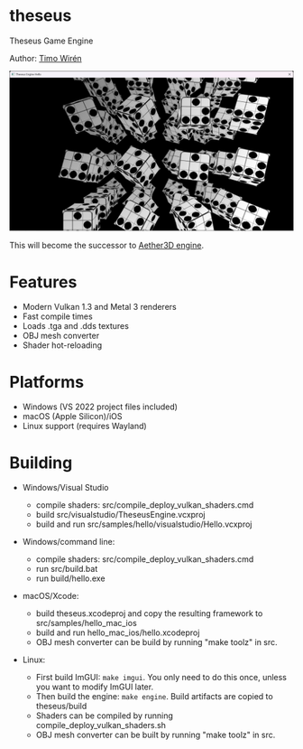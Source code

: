 # theseus
Theseus Game Engine

Author: [Timo Wirén](https://twiren.kapsi.fi)

![Screenshot](screenshot.jpg)

This will become the successor to [Aether3D engine](https://github.com/bioglaze/aether3d).

# Features

  - Modern Vulkan 1.3 and Metal 3 renderers
  - Fast compile times
  - Loads .tga and .dds textures
  - OBJ mesh converter
  - Shader hot-reloading
  
# Platforms

  - Windows (VS 2022 project files included)
  - macOS (Apple Silicon)/iOS
  - Linux support (requires Wayland)

# Building

  - Windows/Visual Studio
    - compile shaders: src/compile_deploy_vulkan_shaders.cmd
    - build src/visualstudio/TheseusEngine.vcxproj
    - build and run src/samples/hello/visualstudio/Hello.vcxproj

  - Windows/command line:
    - compile shaders: src/compile_deploy_vulkan_shaders.cmd
    - run src/build.bat
    - run build/hello.exe
    
  - macOS/Xcode:
    - build theseus.xcodeproj and copy the resulting framework to src/samples/hello_mac_ios
    - build and run hello_mac_ios/hello.xcodeproj
    - OBJ mesh converter can be build by running "make toolz" in src.
    
  - Linux:
    - First build ImGUI: `make imgui`. You only need to do this once, unless you want to modify ImGUI later.
    - Then build the engine: `make engine`. Build artifacts are copied to theseus/build
    - Shaders can be compiled by running compile_deploy_vulkan_shaders.sh
    - OBJ mesh converter can be built by running "make toolz" in src.
